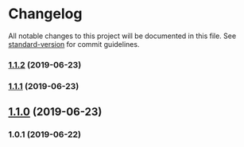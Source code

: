 # Changelog

All notable changes to this project will be documented in this file. See [standard-version](https://github.com/conventional-changelog/standard-version) for commit guidelines.

### [1.1.2](https://github.com/web-west/soroban-simulators/compare/v1.1.1...v1.1.2) (2019-06-23)



### [1.1.1](https://github.com/web-west/soroban-simulators/compare/v1.1.0...v1.1.1) (2019-06-23)



## [1.1.0](https://github.com/web-west/soroban-simulators/compare/v1.0.1...v1.1.0) (2019-06-23)



### 1.0.1 (2019-06-22)
